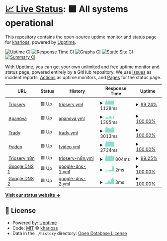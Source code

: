 # [📈 Live Status](https://kharloss.github.io/monitorizare_websites): <!--live status--> **🟩 All systems operational**

This repository contains the open-source uptime monitor and status page for [kharloss](https://kharloss.github.io/monitorizare_websites), powered by [Upptime](https://github.com/upptime/upptime).

[![Uptime CI](https://github.com/kharloss/monitorizare_websites/workflows/Uptime%20CI/badge.svg)](https://github.com/kharloss/monitorizare_websites/actions?query=workflow%3A%22Uptime+CI%22)
[![Response Time CI](https://github.com/kharloss/monitorizare_websites/workflows/Response%20Time%20CI/badge.svg)](https://github.com/kharloss/monitorizare_websites/actions?query=workflow%3A%22Response+Time+CI%22)
[![Graphs CI](https://github.com/kharloss/monitorizare_websites/workflows/Graphs%20CI/badge.svg)](https://github.com/kharloss/monitorizare_websites/actions?query=workflow%3A%22Graphs+CI%22)
[![Static Site CI](https://github.com/kharloss/monitorizare_websites/workflows/Static%20Site%20CI/badge.svg)](https://github.com/kharloss/monitorizare_websites/actions?query=workflow%3A%22Static+Site+CI%22)
[![Summary CI](https://github.com/kharloss/monitorizare_websites/workflows/Summary%20CI/badge.svg)](https://github.com/kharloss/monitorizare_websites/actions?query=workflow%3A%22Summary+CI%22)

With [Upptime](https://upptime.js.org), you can get your own unlimited and free uptime monitor and status page, powered entirely by a GitHub repository. We use [Issues](https://github.com/kharloss/monitorizare_websites/issues) as incident reports, [Actions](https://github.com/kharloss/monitorizare_websites/actions) as uptime monitors, and [Pages](https://kharloss.github.io/monitorizare_websites) for the status page.

<!--start: status pages-->
<!-- This summary is generated by Upptime (https://github.com/upptime/upptime) -->
<!-- Do not edit this manually, your changes will be overwritten -->
<!-- prettier-ignore -->
| URL | Status | History | Response Time | Uptime |
| --- | ------ | ------- | ------------- | ------ |
| <img alt="" src="https://icons.duckduckgo.com/ip3/www.trioserv.ro.ico" height="13"> [Trioserv](https://www.trioserv.ro) | 🟩 Up | [trioserv.yml](https://github.com/kharloss/monitorizare_websites/commits/HEAD/history/trioserv.yml) | <details><summary><img alt="Response time graph" src="./graphs/trioserv/response-time-week.png" height="20"> 1128ms</summary><br><a href="https://kharloss.github.io/monitorizare_websites/history/trioserv"><img alt="Response time 1334" src="https://img.shields.io/endpoint?url=https%3A%2F%2Fraw.githubusercontent.com%2Fkharloss%2Fmonitorizare_websites%2FHEAD%2Fapi%2Ftrioserv%2Fresponse-time.json"></a><br><a href="https://kharloss.github.io/monitorizare_websites/history/trioserv"><img alt="24-hour response time 1362" src="https://img.shields.io/endpoint?url=https%3A%2F%2Fraw.githubusercontent.com%2Fkharloss%2Fmonitorizare_websites%2FHEAD%2Fapi%2Ftrioserv%2Fresponse-time-day.json"></a><br><a href="https://kharloss.github.io/monitorizare_websites/history/trioserv"><img alt="7-day response time 1128" src="https://img.shields.io/endpoint?url=https%3A%2F%2Fraw.githubusercontent.com%2Fkharloss%2Fmonitorizare_websites%2FHEAD%2Fapi%2Ftrioserv%2Fresponse-time-week.json"></a><br><a href="https://kharloss.github.io/monitorizare_websites/history/trioserv"><img alt="30-day response time 1212" src="https://img.shields.io/endpoint?url=https%3A%2F%2Fraw.githubusercontent.com%2Fkharloss%2Fmonitorizare_websites%2FHEAD%2Fapi%2Ftrioserv%2Fresponse-time-month.json"></a><br><a href="https://kharloss.github.io/monitorizare_websites/history/trioserv"><img alt="1-year response time 1335" src="https://img.shields.io/endpoint?url=https%3A%2F%2Fraw.githubusercontent.com%2Fkharloss%2Fmonitorizare_websites%2FHEAD%2Fapi%2Ftrioserv%2Fresponse-time-year.json"></a></details> | <details><summary><a href="https://kharloss.github.io/monitorizare_websites/history/trioserv">99.24%</a></summary><a href="https://kharloss.github.io/monitorizare_websites/history/trioserv"><img alt="All-time uptime 99.83%" src="https://img.shields.io/endpoint?url=https%3A%2F%2Fraw.githubusercontent.com%2Fkharloss%2Fmonitorizare_websites%2FHEAD%2Fapi%2Ftrioserv%2Fuptime.json"></a><br><a href="https://kharloss.github.io/monitorizare_websites/history/trioserv"><img alt="24-hour uptime 94.70%" src="https://img.shields.io/endpoint?url=https%3A%2F%2Fraw.githubusercontent.com%2Fkharloss%2Fmonitorizare_websites%2FHEAD%2Fapi%2Ftrioserv%2Fuptime-day.json"></a><br><a href="https://kharloss.github.io/monitorizare_websites/history/trioserv"><img alt="7-day uptime 99.24%" src="https://img.shields.io/endpoint?url=https%3A%2F%2Fraw.githubusercontent.com%2Fkharloss%2Fmonitorizare_websites%2FHEAD%2Fapi%2Ftrioserv%2Fuptime-week.json"></a><br><a href="https://kharloss.github.io/monitorizare_websites/history/trioserv"><img alt="30-day uptime 99.83%" src="https://img.shields.io/endpoint?url=https%3A%2F%2Fraw.githubusercontent.com%2Fkharloss%2Fmonitorizare_websites%2FHEAD%2Fapi%2Ftrioserv%2Fuptime-month.json"></a><br><a href="https://kharloss.github.io/monitorizare_websites/history/trioserv"><img alt="1-year uptime 99.96%" src="https://img.shields.io/endpoint?url=https%3A%2F%2Fraw.githubusercontent.com%2Fkharloss%2Fmonitorizare_websites%2FHEAD%2Fapi%2Ftrioserv%2Fuptime-year.json"></a></details>
| <img alt="" src="https://icons.duckduckgo.com/ip3/www.apanovabucuresti.ro.ico" height="13"> [Apanova](https://www.apanovabucuresti.ro) | 🟩 Up | [apanova.yml](https://github.com/kharloss/monitorizare_websites/commits/HEAD/history/apanova.yml) | <details><summary><img alt="Response time graph" src="./graphs/apanova/response-time-week.png" height="20"> 1395ms</summary><br><a href="https://kharloss.github.io/monitorizare_websites/history/apanova"><img alt="Response time 1295" src="https://img.shields.io/endpoint?url=https%3A%2F%2Fraw.githubusercontent.com%2Fkharloss%2Fmonitorizare_websites%2FHEAD%2Fapi%2Fapanova%2Fresponse-time.json"></a><br><a href="https://kharloss.github.io/monitorizare_websites/history/apanova"><img alt="24-hour response time 4068" src="https://img.shields.io/endpoint?url=https%3A%2F%2Fraw.githubusercontent.com%2Fkharloss%2Fmonitorizare_websites%2FHEAD%2Fapi%2Fapanova%2Fresponse-time-day.json"></a><br><a href="https://kharloss.github.io/monitorizare_websites/history/apanova"><img alt="7-day response time 1395" src="https://img.shields.io/endpoint?url=https%3A%2F%2Fraw.githubusercontent.com%2Fkharloss%2Fmonitorizare_websites%2FHEAD%2Fapi%2Fapanova%2Fresponse-time-week.json"></a><br><a href="https://kharloss.github.io/monitorizare_websites/history/apanova"><img alt="30-day response time 930" src="https://img.shields.io/endpoint?url=https%3A%2F%2Fraw.githubusercontent.com%2Fkharloss%2Fmonitorizare_websites%2FHEAD%2Fapi%2Fapanova%2Fresponse-time-month.json"></a><br><a href="https://kharloss.github.io/monitorizare_websites/history/apanova"><img alt="1-year response time 1399" src="https://img.shields.io/endpoint?url=https%3A%2F%2Fraw.githubusercontent.com%2Fkharloss%2Fmonitorizare_websites%2FHEAD%2Fapi%2Fapanova%2Fresponse-time-year.json"></a></details> | <details><summary><a href="https://kharloss.github.io/monitorizare_websites/history/apanova">100.00%</a></summary><a href="https://kharloss.github.io/monitorizare_websites/history/apanova"><img alt="All-time uptime 99.84%" src="https://img.shields.io/endpoint?url=https%3A%2F%2Fraw.githubusercontent.com%2Fkharloss%2Fmonitorizare_websites%2FHEAD%2Fapi%2Fapanova%2Fuptime.json"></a><br><a href="https://kharloss.github.io/monitorizare_websites/history/apanova"><img alt="24-hour uptime 100.00%" src="https://img.shields.io/endpoint?url=https%3A%2F%2Fraw.githubusercontent.com%2Fkharloss%2Fmonitorizare_websites%2FHEAD%2Fapi%2Fapanova%2Fuptime-day.json"></a><br><a href="https://kharloss.github.io/monitorizare_websites/history/apanova"><img alt="7-day uptime 100.00%" src="https://img.shields.io/endpoint?url=https%3A%2F%2Fraw.githubusercontent.com%2Fkharloss%2Fmonitorizare_websites%2FHEAD%2Fapi%2Fapanova%2Fuptime-week.json"></a><br><a href="https://kharloss.github.io/monitorizare_websites/history/apanova"><img alt="30-day uptime 99.96%" src="https://img.shields.io/endpoint?url=https%3A%2F%2Fraw.githubusercontent.com%2Fkharloss%2Fmonitorizare_websites%2FHEAD%2Fapi%2Fapanova%2Fuptime-month.json"></a><br><a href="https://kharloss.github.io/monitorizare_websites/history/apanova"><img alt="1-year uptime 99.77%" src="https://img.shields.io/endpoint?url=https%3A%2F%2Fraw.githubusercontent.com%2Fkharloss%2Fmonitorizare_websites%2FHEAD%2Fapi%2Fapanova%2Fuptime-year.json"></a></details>
| <img alt="" src="https://icons.duckduckgo.com/ip3/www.trady.ro.ico" height="13"> [Trady](https://www.trady.ro) | 🟩 Up | [trady.yml](https://github.com/kharloss/monitorizare_websites/commits/HEAD/history/trady.yml) | <details><summary><img alt="Response time graph" src="./graphs/trady/response-time-week.png" height="20"> 3013ms</summary><br><a href="https://kharloss.github.io/monitorizare_websites/history/trady"><img alt="Response time 2762" src="https://img.shields.io/endpoint?url=https%3A%2F%2Fraw.githubusercontent.com%2Fkharloss%2Fmonitorizare_websites%2FHEAD%2Fapi%2Ftrady%2Fresponse-time.json"></a><br><a href="https://kharloss.github.io/monitorizare_websites/history/trady"><img alt="24-hour response time 3285" src="https://img.shields.io/endpoint?url=https%3A%2F%2Fraw.githubusercontent.com%2Fkharloss%2Fmonitorizare_websites%2FHEAD%2Fapi%2Ftrady%2Fresponse-time-day.json"></a><br><a href="https://kharloss.github.io/monitorizare_websites/history/trady"><img alt="7-day response time 3013" src="https://img.shields.io/endpoint?url=https%3A%2F%2Fraw.githubusercontent.com%2Fkharloss%2Fmonitorizare_websites%2FHEAD%2Fapi%2Ftrady%2Fresponse-time-week.json"></a><br><a href="https://kharloss.github.io/monitorizare_websites/history/trady"><img alt="30-day response time 2579" src="https://img.shields.io/endpoint?url=https%3A%2F%2Fraw.githubusercontent.com%2Fkharloss%2Fmonitorizare_websites%2FHEAD%2Fapi%2Ftrady%2Fresponse-time-month.json"></a><br><a href="https://kharloss.github.io/monitorizare_websites/history/trady"><img alt="1-year response time 2762" src="https://img.shields.io/endpoint?url=https%3A%2F%2Fraw.githubusercontent.com%2Fkharloss%2Fmonitorizare_websites%2FHEAD%2Fapi%2Ftrady%2Fresponse-time-year.json"></a></details> | <details><summary><a href="https://kharloss.github.io/monitorizare_websites/history/trady">100.00%</a></summary><a href="https://kharloss.github.io/monitorizare_websites/history/trady"><img alt="All-time uptime 99.24%" src="https://img.shields.io/endpoint?url=https%3A%2F%2Fraw.githubusercontent.com%2Fkharloss%2Fmonitorizare_websites%2FHEAD%2Fapi%2Ftrady%2Fuptime.json"></a><br><a href="https://kharloss.github.io/monitorizare_websites/history/trady"><img alt="24-hour uptime 100.00%" src="https://img.shields.io/endpoint?url=https%3A%2F%2Fraw.githubusercontent.com%2Fkharloss%2Fmonitorizare_websites%2FHEAD%2Fapi%2Ftrady%2Fuptime-day.json"></a><br><a href="https://kharloss.github.io/monitorizare_websites/history/trady"><img alt="7-day uptime 100.00%" src="https://img.shields.io/endpoint?url=https%3A%2F%2Fraw.githubusercontent.com%2Fkharloss%2Fmonitorizare_websites%2FHEAD%2Fapi%2Ftrady%2Fuptime-week.json"></a><br><a href="https://kharloss.github.io/monitorizare_websites/history/trady"><img alt="30-day uptime 95.21%" src="https://img.shields.io/endpoint?url=https%3A%2F%2Fraw.githubusercontent.com%2Fkharloss%2Fmonitorizare_websites%2FHEAD%2Fapi%2Ftrady%2Fuptime-month.json"></a><br><a href="https://kharloss.github.io/monitorizare_websites/history/trady"><img alt="1-year uptime 98.56%" src="https://img.shields.io/endpoint?url=https%3A%2F%2Fraw.githubusercontent.com%2Fkharloss%2Fmonitorizare_websites%2FHEAD%2Fapi%2Ftrady%2Fuptime-year.json"></a></details>
| <img alt="" src="https://icons.duckduckgo.com/ip3/www.fvideo.ro.ico" height="13"> [Fvideo](https://www.fvideo.ro) | 🟩 Up | [fvideo.yml](https://github.com/kharloss/monitorizare_websites/commits/HEAD/history/fvideo.yml) | <details><summary><img alt="Response time graph" src="./graphs/fvideo/response-time-week.png" height="20"> 2734ms</summary><br><a href="https://kharloss.github.io/monitorizare_websites/history/fvideo"><img alt="Response time 2699" src="https://img.shields.io/endpoint?url=https%3A%2F%2Fraw.githubusercontent.com%2Fkharloss%2Fmonitorizare_websites%2FHEAD%2Fapi%2Ffvideo%2Fresponse-time.json"></a><br><a href="https://kharloss.github.io/monitorizare_websites/history/fvideo"><img alt="24-hour response time 3136" src="https://img.shields.io/endpoint?url=https%3A%2F%2Fraw.githubusercontent.com%2Fkharloss%2Fmonitorizare_websites%2FHEAD%2Fapi%2Ffvideo%2Fresponse-time-day.json"></a><br><a href="https://kharloss.github.io/monitorizare_websites/history/fvideo"><img alt="7-day response time 2734" src="https://img.shields.io/endpoint?url=https%3A%2F%2Fraw.githubusercontent.com%2Fkharloss%2Fmonitorizare_websites%2FHEAD%2Fapi%2Ffvideo%2Fresponse-time-week.json"></a><br><a href="https://kharloss.github.io/monitorizare_websites/history/fvideo"><img alt="30-day response time 2795" src="https://img.shields.io/endpoint?url=https%3A%2F%2Fraw.githubusercontent.com%2Fkharloss%2Fmonitorizare_websites%2FHEAD%2Fapi%2Ffvideo%2Fresponse-time-month.json"></a><br><a href="https://kharloss.github.io/monitorizare_websites/history/fvideo"><img alt="1-year response time 2846" src="https://img.shields.io/endpoint?url=https%3A%2F%2Fraw.githubusercontent.com%2Fkharloss%2Fmonitorizare_websites%2FHEAD%2Fapi%2Ffvideo%2Fresponse-time-year.json"></a></details> | <details><summary><a href="https://kharloss.github.io/monitorizare_websites/history/fvideo">100.00%</a></summary><a href="https://kharloss.github.io/monitorizare_websites/history/fvideo"><img alt="All-time uptime 99.10%" src="https://img.shields.io/endpoint?url=https%3A%2F%2Fraw.githubusercontent.com%2Fkharloss%2Fmonitorizare_websites%2FHEAD%2Fapi%2Ffvideo%2Fuptime.json"></a><br><a href="https://kharloss.github.io/monitorizare_websites/history/fvideo"><img alt="24-hour uptime 100.00%" src="https://img.shields.io/endpoint?url=https%3A%2F%2Fraw.githubusercontent.com%2Fkharloss%2Fmonitorizare_websites%2FHEAD%2Fapi%2Ffvideo%2Fuptime-day.json"></a><br><a href="https://kharloss.github.io/monitorizare_websites/history/fvideo"><img alt="7-day uptime 100.00%" src="https://img.shields.io/endpoint?url=https%3A%2F%2Fraw.githubusercontent.com%2Fkharloss%2Fmonitorizare_websites%2FHEAD%2Fapi%2Ffvideo%2Fuptime-week.json"></a><br><a href="https://kharloss.github.io/monitorizare_websites/history/fvideo"><img alt="30-day uptime 100.00%" src="https://img.shields.io/endpoint?url=https%3A%2F%2Fraw.githubusercontent.com%2Fkharloss%2Fmonitorizare_websites%2FHEAD%2Fapi%2Ffvideo%2Fuptime-month.json"></a><br><a href="https://kharloss.github.io/monitorizare_websites/history/fvideo"><img alt="1-year uptime 98.64%" src="https://img.shields.io/endpoint?url=https%3A%2F%2Fraw.githubusercontent.com%2Fkharloss%2Fmonitorizare_websites%2FHEAD%2Fapi%2Ffvideo%2Fuptime-year.json"></a></details>
| <img alt="" src="https://icons.duckduckgo.com/ip3/n8n.trioserv.ro.ico" height="13"> [Trioserv n8n](https://n8n.trioserv.ro) | 🟩 Up | [trioserv-n8n.yml](https://github.com/kharloss/monitorizare_websites/commits/HEAD/history/trioserv-n8n.yml) | <details><summary><img alt="Response time graph" src="./graphs/trioserv-n8n/response-time-week.png" height="20"> 804ms</summary><br><a href="https://kharloss.github.io/monitorizare_websites/history/trioserv-n8n"><img alt="Response time 658" src="https://img.shields.io/endpoint?url=https%3A%2F%2Fraw.githubusercontent.com%2Fkharloss%2Fmonitorizare_websites%2FHEAD%2Fapi%2Ftrioserv-n8n%2Fresponse-time.json"></a><br><a href="https://kharloss.github.io/monitorizare_websites/history/trioserv-n8n"><img alt="24-hour response time 889" src="https://img.shields.io/endpoint?url=https%3A%2F%2Fraw.githubusercontent.com%2Fkharloss%2Fmonitorizare_websites%2FHEAD%2Fapi%2Ftrioserv-n8n%2Fresponse-time-day.json"></a><br><a href="https://kharloss.github.io/monitorizare_websites/history/trioserv-n8n"><img alt="7-day response time 804" src="https://img.shields.io/endpoint?url=https%3A%2F%2Fraw.githubusercontent.com%2Fkharloss%2Fmonitorizare_websites%2FHEAD%2Fapi%2Ftrioserv-n8n%2Fresponse-time-week.json"></a><br><a href="https://kharloss.github.io/monitorizare_websites/history/trioserv-n8n"><img alt="30-day response time 781" src="https://img.shields.io/endpoint?url=https%3A%2F%2Fraw.githubusercontent.com%2Fkharloss%2Fmonitorizare_websites%2FHEAD%2Fapi%2Ftrioserv-n8n%2Fresponse-time-month.json"></a><br><a href="https://kharloss.github.io/monitorizare_websites/history/trioserv-n8n"><img alt="1-year response time 773" src="https://img.shields.io/endpoint?url=https%3A%2F%2Fraw.githubusercontent.com%2Fkharloss%2Fmonitorizare_websites%2FHEAD%2Fapi%2Ftrioserv-n8n%2Fresponse-time-year.json"></a></details> | <details><summary><a href="https://kharloss.github.io/monitorizare_websites/history/trioserv-n8n">99.25%</a></summary><a href="https://kharloss.github.io/monitorizare_websites/history/trioserv-n8n"><img alt="All-time uptime 50.06%" src="https://img.shields.io/endpoint?url=https%3A%2F%2Fraw.githubusercontent.com%2Fkharloss%2Fmonitorizare_websites%2FHEAD%2Fapi%2Ftrioserv-n8n%2Fuptime.json"></a><br><a href="https://kharloss.github.io/monitorizare_websites/history/trioserv-n8n"><img alt="24-hour uptime 94.74%" src="https://img.shields.io/endpoint?url=https%3A%2F%2Fraw.githubusercontent.com%2Fkharloss%2Fmonitorizare_websites%2FHEAD%2Fapi%2Ftrioserv-n8n%2Fuptime-day.json"></a><br><a href="https://kharloss.github.io/monitorizare_websites/history/trioserv-n8n"><img alt="7-day uptime 99.25%" src="https://img.shields.io/endpoint?url=https%3A%2F%2Fraw.githubusercontent.com%2Fkharloss%2Fmonitorizare_websites%2FHEAD%2Fapi%2Ftrioserv-n8n%2Fuptime-week.json"></a><br><a href="https://kharloss.github.io/monitorizare_websites/history/trioserv-n8n"><img alt="30-day uptime 99.83%" src="https://img.shields.io/endpoint?url=https%3A%2F%2Fraw.githubusercontent.com%2Fkharloss%2Fmonitorizare_websites%2FHEAD%2Fapi%2Ftrioserv-n8n%2Fuptime-month.json"></a><br><a href="https://kharloss.github.io/monitorizare_websites/history/trioserv-n8n"><img alt="1-year uptime 88.94%" src="https://img.shields.io/endpoint?url=https%3A%2F%2Fraw.githubusercontent.com%2Fkharloss%2Fmonitorizare_websites%2FHEAD%2Fapi%2Ftrioserv-n8n%2Fuptime-year.json"></a></details>
| <img alt="" src="https://icons.duckduckgo.com/ip3/null.ico" height="13"> [Google DNS 1](8.8.4.4) | 🟩 Up | [google-dns-1.yml](https://github.com/kharloss/monitorizare_websites/commits/HEAD/history/google-dns-1.yml) | <details><summary><img alt="Response time graph" src="./graphs/google-dns-1/response-time-week.png" height="20"> 2ms</summary><br><a href="https://kharloss.github.io/monitorizare_websites/history/google-dns-1"><img alt="Response time 4" src="https://img.shields.io/endpoint?url=https%3A%2F%2Fraw.githubusercontent.com%2Fkharloss%2Fmonitorizare_websites%2FHEAD%2Fapi%2Fgoogle-dns-1%2Fresponse-time.json"></a><br><a href="https://kharloss.github.io/monitorizare_websites/history/google-dns-1"><img alt="24-hour response time 2" src="https://img.shields.io/endpoint?url=https%3A%2F%2Fraw.githubusercontent.com%2Fkharloss%2Fmonitorizare_websites%2FHEAD%2Fapi%2Fgoogle-dns-1%2Fresponse-time-day.json"></a><br><a href="https://kharloss.github.io/monitorizare_websites/history/google-dns-1"><img alt="7-day response time 2" src="https://img.shields.io/endpoint?url=https%3A%2F%2Fraw.githubusercontent.com%2Fkharloss%2Fmonitorizare_websites%2FHEAD%2Fapi%2Fgoogle-dns-1%2Fresponse-time-week.json"></a><br><a href="https://kharloss.github.io/monitorizare_websites/history/google-dns-1"><img alt="30-day response time 3" src="https://img.shields.io/endpoint?url=https%3A%2F%2Fraw.githubusercontent.com%2Fkharloss%2Fmonitorizare_websites%2FHEAD%2Fapi%2Fgoogle-dns-1%2Fresponse-time-month.json"></a><br><a href="https://kharloss.github.io/monitorizare_websites/history/google-dns-1"><img alt="1-year response time 3" src="https://img.shields.io/endpoint?url=https%3A%2F%2Fraw.githubusercontent.com%2Fkharloss%2Fmonitorizare_websites%2FHEAD%2Fapi%2Fgoogle-dns-1%2Fresponse-time-year.json"></a></details> | <details><summary><a href="https://kharloss.github.io/monitorizare_websites/history/google-dns-1">100.00%</a></summary><a href="https://kharloss.github.io/monitorizare_websites/history/google-dns-1"><img alt="All-time uptime 99.71%" src="https://img.shields.io/endpoint?url=https%3A%2F%2Fraw.githubusercontent.com%2Fkharloss%2Fmonitorizare_websites%2FHEAD%2Fapi%2Fgoogle-dns-1%2Fuptime.json"></a><br><a href="https://kharloss.github.io/monitorizare_websites/history/google-dns-1"><img alt="24-hour uptime 100.00%" src="https://img.shields.io/endpoint?url=https%3A%2F%2Fraw.githubusercontent.com%2Fkharloss%2Fmonitorizare_websites%2FHEAD%2Fapi%2Fgoogle-dns-1%2Fuptime-day.json"></a><br><a href="https://kharloss.github.io/monitorizare_websites/history/google-dns-1"><img alt="7-day uptime 100.00%" src="https://img.shields.io/endpoint?url=https%3A%2F%2Fraw.githubusercontent.com%2Fkharloss%2Fmonitorizare_websites%2FHEAD%2Fapi%2Fgoogle-dns-1%2Fuptime-week.json"></a><br><a href="https://kharloss.github.io/monitorizare_websites/history/google-dns-1"><img alt="30-day uptime 100.00%" src="https://img.shields.io/endpoint?url=https%3A%2F%2Fraw.githubusercontent.com%2Fkharloss%2Fmonitorizare_websites%2FHEAD%2Fapi%2Fgoogle-dns-1%2Fuptime-month.json"></a><br><a href="https://kharloss.github.io/monitorizare_websites/history/google-dns-1"><img alt="1-year uptime 100.00%" src="https://img.shields.io/endpoint?url=https%3A%2F%2Fraw.githubusercontent.com%2Fkharloss%2Fmonitorizare_websites%2FHEAD%2Fapi%2Fgoogle-dns-1%2Fuptime-year.json"></a></details>
| <img alt="" src="https://icons.duckduckgo.com/ip3/null.ico" height="13"> [Google DNS 2](8.8.8.8) | 🟩 Up | [google-dns-2.yml](https://github.com/kharloss/monitorizare_websites/commits/HEAD/history/google-dns-2.yml) | <details><summary><img alt="Response time graph" src="./graphs/google-dns-2/response-time-week.png" height="20"> 3ms</summary><br><a href="https://kharloss.github.io/monitorizare_websites/history/google-dns-2"><img alt="Response time 4" src="https://img.shields.io/endpoint?url=https%3A%2F%2Fraw.githubusercontent.com%2Fkharloss%2Fmonitorizare_websites%2FHEAD%2Fapi%2Fgoogle-dns-2%2Fresponse-time.json"></a><br><a href="https://kharloss.github.io/monitorizare_websites/history/google-dns-2"><img alt="24-hour response time 3" src="https://img.shields.io/endpoint?url=https%3A%2F%2Fraw.githubusercontent.com%2Fkharloss%2Fmonitorizare_websites%2FHEAD%2Fapi%2Fgoogle-dns-2%2Fresponse-time-day.json"></a><br><a href="https://kharloss.github.io/monitorizare_websites/history/google-dns-2"><img alt="7-day response time 3" src="https://img.shields.io/endpoint?url=https%3A%2F%2Fraw.githubusercontent.com%2Fkharloss%2Fmonitorizare_websites%2FHEAD%2Fapi%2Fgoogle-dns-2%2Fresponse-time-week.json"></a><br><a href="https://kharloss.github.io/monitorizare_websites/history/google-dns-2"><img alt="30-day response time 4" src="https://img.shields.io/endpoint?url=https%3A%2F%2Fraw.githubusercontent.com%2Fkharloss%2Fmonitorizare_websites%2FHEAD%2Fapi%2Fgoogle-dns-2%2Fresponse-time-month.json"></a><br><a href="https://kharloss.github.io/monitorizare_websites/history/google-dns-2"><img alt="1-year response time 4" src="https://img.shields.io/endpoint?url=https%3A%2F%2Fraw.githubusercontent.com%2Fkharloss%2Fmonitorizare_websites%2FHEAD%2Fapi%2Fgoogle-dns-2%2Fresponse-time-year.json"></a></details> | <details><summary><a href="https://kharloss.github.io/monitorizare_websites/history/google-dns-2">100.00%</a></summary><a href="https://kharloss.github.io/monitorizare_websites/history/google-dns-2"><img alt="All-time uptime 99.71%" src="https://img.shields.io/endpoint?url=https%3A%2F%2Fraw.githubusercontent.com%2Fkharloss%2Fmonitorizare_websites%2FHEAD%2Fapi%2Fgoogle-dns-2%2Fuptime.json"></a><br><a href="https://kharloss.github.io/monitorizare_websites/history/google-dns-2"><img alt="24-hour uptime 100.00%" src="https://img.shields.io/endpoint?url=https%3A%2F%2Fraw.githubusercontent.com%2Fkharloss%2Fmonitorizare_websites%2FHEAD%2Fapi%2Fgoogle-dns-2%2Fuptime-day.json"></a><br><a href="https://kharloss.github.io/monitorizare_websites/history/google-dns-2"><img alt="7-day uptime 100.00%" src="https://img.shields.io/endpoint?url=https%3A%2F%2Fraw.githubusercontent.com%2Fkharloss%2Fmonitorizare_websites%2FHEAD%2Fapi%2Fgoogle-dns-2%2Fuptime-week.json"></a><br><a href="https://kharloss.github.io/monitorizare_websites/history/google-dns-2"><img alt="30-day uptime 100.00%" src="https://img.shields.io/endpoint?url=https%3A%2F%2Fraw.githubusercontent.com%2Fkharloss%2Fmonitorizare_websites%2FHEAD%2Fapi%2Fgoogle-dns-2%2Fuptime-month.json"></a><br><a href="https://kharloss.github.io/monitorizare_websites/history/google-dns-2"><img alt="1-year uptime 100.00%" src="https://img.shields.io/endpoint?url=https%3A%2F%2Fraw.githubusercontent.com%2Fkharloss%2Fmonitorizare_websites%2FHEAD%2Fapi%2Fgoogle-dns-2%2Fuptime-year.json"></a></details>

<!--end: status pages-->

[**Visit our status website →**](https://kharloss.github.io/monitorizare_websites)

## 📄 License

- Powered by: [Upptime](https://github.com/upptime/upptime)
- Code: [MIT](./LICENSE) © [kharloss](https://kharloss.github.io/monitorizare_websites)
- Data in the `./history` directory: [Open Database License](https://opendatacommons.org/licenses/odbl/1-0/)

